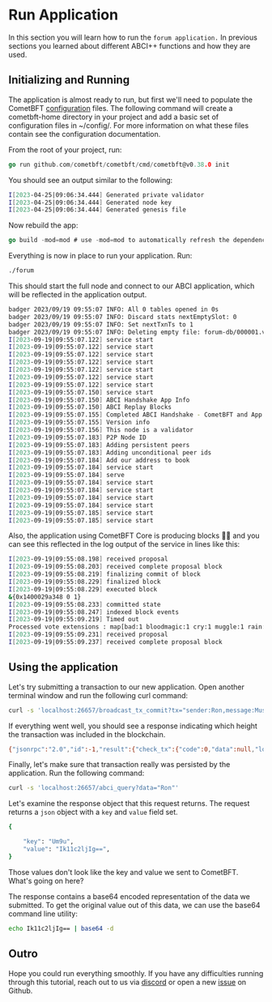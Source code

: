 # Run Application

In this section you will learn how to run the `forum application.` In previous sections you learned about different ABCI++ functions and how they are used.

## Initializing and Running

The application is almost ready to run, but first we'll need to populate the CometBFT [configuration](https://github.com/cometbft/cometbft/blob/v0.38.x/docs/core/configuration.md) files. The following command will create a cometbft-home directory in your project and add a basic set of configuration files in ~/config/. For more information on what these files contain see the configuration documentation.

From the root of your project, run:

```go
go run github.com/cometbft/cometbft/cmd/cometbft@v0.38.0 init 
```

You should see an output similar to the following:

```bash
I[2023-04-25|09:06:34.444] Generated private validator                  module=main keyFile=/tmp/cometbft-home/config/priv_validator_key.json stateFile=/tmp/cometbft-home/data/priv_validator_state.json
I[2023-04-25|09:06:34.444] Generated node key                           module=main path=/tmp/cometbft-home/config/node_key.json
I[2023-04-25|09:06:34.444] Generated genesis file                       module=main path=/tmp/cometbft-home/config/genesis.json
```

Now rebuild the app:

```go
go build -mod=mod # use -mod=mod to automatically refresh the dependencies
```

Everything is now in place to run your application. Run:

```bash
./forum 
```

This should start the full node and connect to our ABCI application, which will be reflected in the application output.

```bash
badger 2023/09/19 09:55:07 INFO: All 0 tables opened in 0s
badger 2023/09/19 09:55:07 INFO: Discard stats nextEmptySlot: 0
badger 2023/09/19 09:55:07 INFO: Set nextTxnTs to 1
badger 2023/09/19 09:55:07 INFO: Deleting empty file: forum-db/000001.vlog
I[2023-09-19|09:55:07.122] service start                                module=proxy msg="Starting multiAppConn service" impl=multiAppConn
I[2023-09-19|09:55:07.122] service start                                module=abci-client connection=query msg="Starting localClient service" impl=localClient
I[2023-09-19|09:55:07.122] service start                                module=abci-client connection=snapshot msg="Starting localClient service" impl=localClient
I[2023-09-19|09:55:07.122] service start                                module=abci-client connection=mempool msg="Starting localClient service" impl=localClient
I[2023-09-19|09:55:07.122] service start                                module=abci-client connection=consensus msg="Starting localClient service" impl=localClient
I[2023-09-19|09:55:07.122] service start                                module=events msg="Starting EventBus service" impl=EventBus
I[2023-09-19|09:55:07.122] service start                                module=pubsub msg="Starting PubSub service" impl=PubSub
I[2023-09-19|09:55:07.150] service start                                module=txindex msg="Starting IndexerService service" impl=IndexerService
I[2023-09-19|09:55:07.150] ABCI Handshake App Info                      module=consensus height=0 hash=0000000000000000 software-version=2.0.0 protocol-version=1
I[2023-09-19|09:55:07.150] ABCI Replay Blocks                           module=consensus appHeight=0 storeHeight=0 stateHeight=0
I[2023-09-19|09:55:07.155] Completed ABCI Handshake - CometBFT and App are synced module=consensus appHeight=0 appHash=0000000000000000
I[2023-09-19|09:55:07.155] Version info                                 tendermint_version=0.38.0-alpha.1 abci=2.0.0 block=11 p2p=8 commit_hash=
I[2023-09-19|09:55:07.156] This node is a validator                     module=consensus addr=D4D5900874CD2A9D9D27456C3BD17E3DE1945294 pubKey=PubKeyEd25519{22753B9B087511419FD1850DD63E58A0C773AFBE97AE6BD17B82F616C15D3BC1}
I[2023-09-19|09:55:07.183] P2P Node ID                                  module=p2p ID=698d2029a57c5f9994db2fe06284fa812856604b file=/Users/aliasgarmerchant/.cometbft/config/node_key.json
I[2023-09-19|09:55:07.183] Adding persistent peers                      module=p2p addrs=[]
I[2023-09-19|09:55:07.183] Adding unconditional peer ids                module=p2p ids=[]
I[2023-09-19|09:55:07.184] Add our address to book                      module=p2p book=/Users/aliasgarmerchant/.cometbft/config/addrbook.json addr=698d2029a57c5f9994db2fe06284fa812856604b@0.0.0.0:26656
I[2023-09-19|09:55:07.184] service start                                msg="Starting Node service" impl=Node
I[2023-09-19|09:55:07.184] serve                                        module=rpc-server msg="Starting RPC HTTP server on 127.0.0.1:26657"
I[2023-09-19|09:55:07.184] service start                                module=p2p msg="Starting P2P Switch service" impl="P2P Switch"
I[2023-09-19|09:55:07.184] service start                                module=pex msg="Starting PEX service" impl=PEX
I[2023-09-19|09:55:07.184] service start                                module=p2p book=/Users/aliasgarmerchant/.cometbft/config/addrbook.json msg="Starting AddrBook service" impl=AddrBook
I[2023-09-19|09:55:07.184] service start                                module=mempool msg="Starting Mempool service" impl=Mempool
I[2023-09-19|09:55:07.185] service start                                module=blocksync msg="Starting Reactor service" impl=Reactor
I[2023-09-19|09:55:07.185] service start                                module=consensus msg="Starting Consensus service" impl=ConsensusReactor
```

Also, the application using CometBFT Core is producing blocks 🎉🎉 and you can see this reflected in the log output of the service in lines like this:

```bash
I[2023-09-19|09:55:08.198] received proposal                            module=consensus proposal="Proposal{1/0 (E1B8C3C405ADA6C114AFC1ED6C9886860F5AAA453ECF9F7005C783F26EE7D269:1:9CBA7D909A48, -1) 6D35E2385EE7 @ 2023-09-19T07:55:08.191796Z}"
I[2023-09-19|09:55:08.203] received complete proposal block             module=consensus height=1 hash=E1B8C3C405ADA6C114AFC1ED6C9886860F5AAA453ECF9F7005C783F26EE7D269
I[2023-09-19|09:55:08.219] finalizing commit of block                   module=consensus height=1 hash=E1B8C3C405ADA6C114AFC1ED6C9886860F5AAA453ECF9F7005C783F26EE7D269 root=0000000000000000 num_txs=0
I[2023-09-19|09:55:08.229] finalized block                              module=state height=1 num_txs_res=0 num_val_updates=0 block_app_hash=0000000000000000
I[2023-09-19|09:55:08.229] executed block                               module=state height=1 app_hash=0000000000000000
&{0x1400029a348 0 1}
I[2023-09-19|09:55:08.233] committed state                              module=state height=1 block_app_hash=0000000000000000
I[2023-09-19|09:55:08.247] indexed block events                         module=txindex height=1
I[2023-09-19|09:55:09.219] Timed out                                    module=consensus dur=977.115ms height=2 round=0 step=RoundStepNewHeight
Processed vote extensions : map[bad:1 bloodmagic:1 cry:1 muggle:1 rain:1]
I[2023-09-19|09:55:09.231] received proposal                            module=consensus proposal="Proposal{2/0 (54630851263B7DEA61138CADDEA3C6A1E66E7D85A7F37FEEC0A8BD1093247DC9:1:7DF7EE24A59F, -1) 6FEECC38DF51 @ 2023-09-19T07:55:09.225023Z}"
I[2023-09-19|09:55:09.237] received complete proposal block             module=consensus height=2 hash=54630851263B7DEA61138CADDEA3C6A1E66E7D85A7F37FEEC0A8BD1093247DC9
```

## Using the application

Let's try submitting a transaction to our new application. Open another terminal window and run the following curl command:

```bash
curl -s 'localhost:26657/broadcast_tx_commit?tx="sender:Ron,message:Music"'
```

If everything went well, you should see a response indicating which height the transaction was included in the blockchain.

```bash
{"jsonrpc":"2.0","id":-1,"result":{"check_tx":{"code":0,"data":null,"log":"","info":"","gas_wanted":"0","gas_used":"0","events":[],"codespace":""},"tx_result":{"code":0,"data":null,"log":"","info":"","gasWanted":"0","gasUsed":"0","events":[],"codespace":""},"hash":"DD0DD9613C83E5CCDE31342DC49CEF1DD6423271B090BC6A73E800FD163E7ADD","height":"786"}}% 
```

Finally, let's make sure that transaction really was persisted by the application. Run the following command:

```bash
curl -s 'localhost:26657/abci_query?data="Ron"'
```

Let's examine the response object that this request returns. The request returns a `json` object with a `key` and `value` field set.

```bash
{

    "key": "Um9u",
    "value": "Ik11c2ljIg==",
}
```

Those values don't look like the key and value we sent to CometBFT. What's going on here?

The response contains a base64 encoded representation of the data we submitted. To get the original value out of this data, we can use the base64 command line utility:

```bash
echo Ik11c2ljIg== | base64 -d
```

## Outro

Hope you could run everything smoothly. If you have any difficulties running through this tutorial, reach out to us via [discord](https://discord.com/invite/cosmosnetwork) or open a new [issue](https://github.com/cometbft/cometbft/issues/new/choose) on Github.

